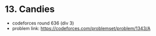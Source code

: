 # 13. Candies

* codeforces round 636 (div 3)
* problem link: https://codeforces.com/problemset/problem/1343/A